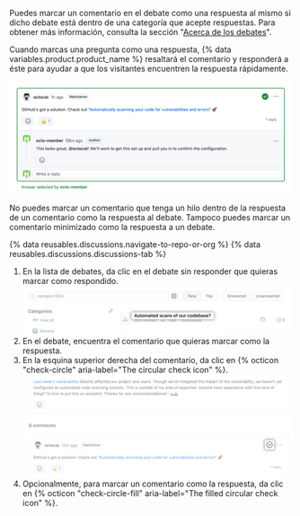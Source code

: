 Puedes marcar un comentario en el debate como una respuesta al mismo si dicho debate está dentro de una categoría que acepte respuestas. Para obtener más información, consulta la sección "[Acerca de los debates](/discussions/collaborating-with-your-community-using-discussions/about-discussions#about-categories-and-formats-for-discussions)".

Cuando marcas una pregunta como una respuesta, {% data variables.product.product_name %} resaltará el comentario y responderá a éste para ayudar a que los visitantes encuentren la respuesta rápidamente.

![Comentario marcado como respuesta en un debate](/assets/images/help/discussions/comment-marked-as-answer.png)

No puedes marcar un comentario que tenga un hilo dentro de la respuesta de un comentario como la respuesta al debate. Tampoco puedes marcar un comentario minimizado como la respuesta a un debate.

{% data reusables.discussions.navigate-to-repo-or-org %}
{% data reusables.discussions.discussions-tab %}
1. En la lista de debates, da clic en el debate sin responder que quieras marcar como respondido. ![Debate sin responder](/assets/images/help/discussions/unanswered-discussion.png)
1. En el debate, encuentra el comentario que quieras marcar como la respuesta.
1. En la esquina superior derecha del comentario, da clic en {% octicon "check-circle" aria-label="The circular check icon" %}. ![Punto circular de verificación de "Marcar como respuesta" para marcar un comentario en un debate como respuesta](/assets/images/help/discussions/comment-mark-as-answer-button.png)
1. Opcionalmente, para marcar un comentario como la respuesta, da clic en {% octicon "check-circle-fill" aria-label="The filled circular check icon" %}.
